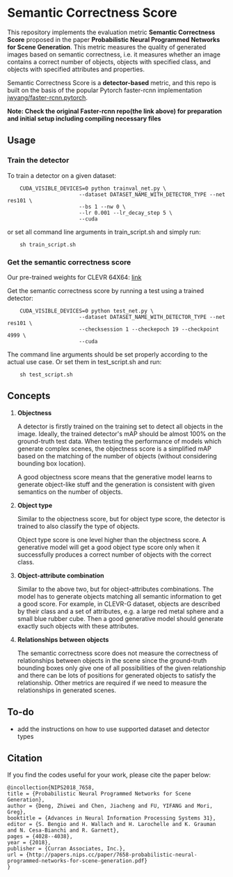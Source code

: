 # Semantic Correctness Score

This repository implements the evaluation metric **Semantic Correctness Score** proposed in the paper **Probabilistic Neural Programmed Networks for Scene Generation**. This metric measures the quality of generated images based on semantic correctness, i.e. it measures whether an image contains a correct number of objects, objects with specified class, and objects with specified attributes and properties. 

Semantic Correctness Score is a **detector-based** metric, and this repo is built on the basis of the popular Pytorch faster-rcnn implementation [jwyang/faster-rcnn.pytorch](https://github.com/jwyang/faster-rcnn.pytorch).  

**Note: Check the original Faster-rcnn repo(the link above) for preparation and initial setup including compiling necessary files**

## Usage 
### Train the detector

To train a detector on a given dataset:

```shell
    CUDA_VISIBLE_DEVICES=0 python trainval_net.py \
                       --dataset DATASET_NAME_WITH_DETECTOR_TYPE --net res101 \
                       --bs 1 --nw 0 \
                       --lr 0.001 --lr_decay_step 5 \
                       --cuda 
```

or set all command line arguments in train_script.sh and simply run:

```shell
    sh train_script.sh
```


### Get the semantic correctness score

Our pre-trained weights for CLEVR 64X64: [link](https://www.dropbox.com/s/b7iuvxucp5lo2mz/detectors.zip?dl=0)

Get the semantic correctness score by running a test using a trained detector:

```shell
    CUDA_VISIBLE_DEVICES=0 python test_net.py \
                       --dataset DATASET_NAME_WITH_DETECTOR_TYPE --net res101 \
                       --checksession 1 --checkepoch 19 --checkpoint 4999 \
                       --cuda

```

The command line arguments should be set properly according to the actual use case. Or set them in test_script.sh and run:

```shell
    sh test_script.sh
```


## Concepts

1. **Objectness**

    A detector is firstly trained on the training set to detect all objects in the image. Ideally, the trained detector's mAP should be almost 100% on the ground-truth test data. When testing the performance of models which generate complex scenes, the objectness score is a simplified mAP based on the matching of the number of objects (without considering bounding box location).
    
    A good objectness score means that the generative model learns to generate object-like stuff and the generation is consistent with given semantics on the number of objects.

2. **Object type**
    
    Similar to the objectness score, but for object type score, the detector is trained to also classify the type of objects.
    
    Object type score is one level higher than the objectness score. A generative model will get a good object type score only when it successfully produces a correct number of objects with the correct class.
    
3. **Object-attribute combination**

    Similar to the above two, but for object-attributes combinations. The model has to generate objects matching all semantic information to get a good score. For example, in CLEVR-G dataset, objects are described by their class and a set of attributes, e.g. a large red metal sphere and a small blue rubber cube. Then a good generative model should generate exactly such objects with these attributes. 

4. **Relationships between objects**

    The semantic correctness score does not measure the correctness of relationships between objects in the scene since the ground-truth bounding boxes only give one of all possibilities of the given relationship and there can be lots of positions for generated objects to satisfy the relationship. Other metrics are required if we need to measure the relationships in generated scenes.
    
    


## To-do

- add the instructions on how to use supported dataset and detector types


## Citation
If you find the codes useful for your work, please cite the paper below:
```
@incollection{NIPS2018_7658,
title = {Probabilistic Neural Programmed Networks for Scene Generation},
author = {Deng, Zhiwei and Chen, Jiacheng and FU, YIFANG and Mori, Greg},
booktitle = {Advances in Neural Information Processing Systems 31},
editor = {S. Bengio and H. Wallach and H. Larochelle and K. Grauman and N. Cesa-Bianchi and R. Garnett},
pages = {4028--4038},
year = {2018},
publisher = {Curran Associates, Inc.},
url = {http://papers.nips.cc/paper/7658-probabilistic-neural-programmed-networks-for-scene-generation.pdf}
}

```
